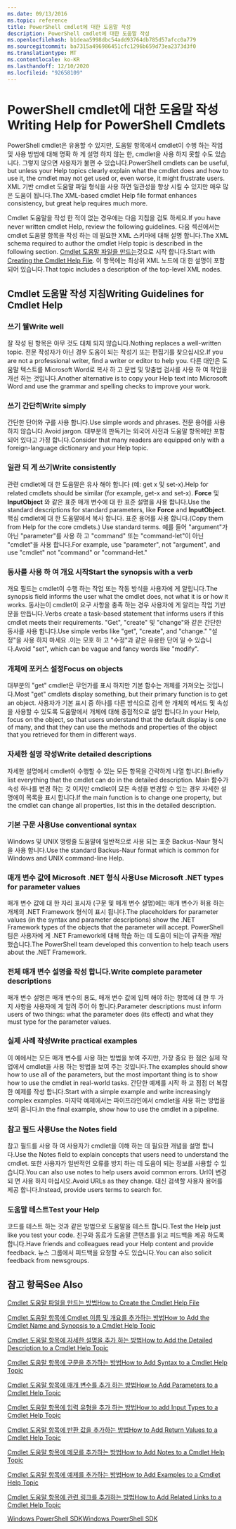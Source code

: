 ```yaml
---
ms.date: 09/13/2016
ms.topic: reference
title: PowerShell cmdlet에 대한 도움말 작성
description: PowerShell cmdlet에 대한 도움말 작성
ms.openlocfilehash: b1deaa5998dbc54add93764db785d57afcc0a779
ms.sourcegitcommit: ba7315a496986451cfc1296b659d73ea2373d3f0
ms.translationtype: MT
ms.contentlocale: ko-KR
ms.lasthandoff: 12/10/2020
ms.locfileid: "92658109"
---
```

# <a name="writing-help-for-powershell-cmdlets"></a><span data-ttu-id="63f68-103">PowerShell cmdlet에 대한 도움말 작성</span><span class="sxs-lookup"><span data-stu-id="63f68-103">Writing Help for PowerShell Cmdlets</span></span>

<span data-ttu-id="63f68-104">PowerShell cmdlet은 유용할 수 있지만, 도움말 항목에서 cmdlet이 수행 하는 작업 및 사용 방법에 대해 명확 하 게 설명 하지 않는 한, cmdlet을 사용 하지 못할 수도 있습니다. 그렇지 않으면 사용자가 불편 수 있습니다.</span><span class="sxs-lookup"><span data-stu-id="63f68-104">PowerShell cmdlets can be useful, but unless your Help topics clearly explain what the cmdlet does and how to use it, the cmdlet may not get used or, even worse, it might frustrate users.</span></span> <span data-ttu-id="63f68-105">XML 기반 cmdlet 도움말 파일 형식을 사용 하면 일관성을 향상 시킬 수 있지만 매우 많은 도움이 됩니다.</span><span class="sxs-lookup"><span data-stu-id="63f68-105">The XML-based cmdlet Help file format enhances consistency, but great help requires much more.</span></span>

<span data-ttu-id="63f68-106">Cmdlet 도움말을 작성 한 적이 없는 경우에는 다음 지침을 검토 하세요.</span><span class="sxs-lookup"><span data-stu-id="63f68-106">If you have never written cmdlet Help, review the following guidelines.</span></span> <span data-ttu-id="63f68-107">다음 섹션에서는 cmdlet 도움말 항목을 작성 하는 데 필요한 XML 스키마에 대해 설명 합니다.</span><span class="sxs-lookup"><span data-stu-id="63f68-107">The XML schema required to author the cmdlet Help topic is described in the following section.</span></span> <span data-ttu-id="63f68-108">[Cmdlet 도움말 파일을 만드는](./how-to-create-the-cmdlet-help-file.md)것으로 시작 합니다.</span><span class="sxs-lookup"><span data-stu-id="63f68-108">Start with [Creating the Cmdlet Help File](./how-to-create-the-cmdlet-help-file.md).</span></span> <span data-ttu-id="63f68-109">이 항목에는 최상위 XML 노드에 대 한 설명이 포함 되어 있습니다.</span><span class="sxs-lookup"><span data-stu-id="63f68-109">That topic includes a description of the top-level XML nodes.</span></span>

## <a name="writing-guidelines-for-cmdlet-help"></a><span data-ttu-id="63f68-110">Cmdlet 도움말 작성 지침</span><span class="sxs-lookup"><span data-stu-id="63f68-110">Writing Guidelines for Cmdlet Help</span></span>

### <a name="write-well"></a><span data-ttu-id="63f68-111">쓰기 웰</span><span class="sxs-lookup"><span data-stu-id="63f68-111">Write well</span></span>

<span data-ttu-id="63f68-112">잘 작성 된 항목은 아무 것도 대체 되지 않습니다.</span><span class="sxs-lookup"><span data-stu-id="63f68-112">Nothing replaces a well-written topic.</span></span> <span data-ttu-id="63f68-113">전문 작성자가 아닌 경우 도움이 되는 작성기 또는 편집기를 찾으십시오.</span><span class="sxs-lookup"><span data-stu-id="63f68-113">If you are not a professional writer, find a writer or editor to help you.</span></span> <span data-ttu-id="63f68-114">다른 대안은 도움말 텍스트를 Microsoft Word로 복사 하 고 문법 및 맞춤법 검사를 사용 하 여 작업을 개선 하는 것입니다.</span><span class="sxs-lookup"><span data-stu-id="63f68-114">Another alternative is to copy your Help text into Microsoft Word and use the grammar and spelling checks to improve your work.</span></span>

### <a name="write-simply"></a><span data-ttu-id="63f68-115">쓰기 간단히</span><span class="sxs-lookup"><span data-stu-id="63f68-115">Write simply</span></span>

<span data-ttu-id="63f68-116">간단한 단어와 구를 사용 합니다.</span><span class="sxs-lookup"><span data-stu-id="63f68-116">Use simple words and phrases.</span></span> <span data-ttu-id="63f68-117">전문 용어를 사용하지 않습니다.</span><span class="sxs-lookup"><span data-stu-id="63f68-117">Avoid jargon.</span></span> <span data-ttu-id="63f68-118">대부분의 판독기는 외국어 사전과 도움말 항목에만 포함 되어 있다고 가정 합니다.</span><span class="sxs-lookup"><span data-stu-id="63f68-118">Consider that many readers are equipped only with a foreign-language dictionary and your Help topic.</span></span>

### <a name="write-consistently"></a><span data-ttu-id="63f68-119">일관 되 게 쓰기</span><span class="sxs-lookup"><span data-stu-id="63f68-119">Write consistently</span></span>

<span data-ttu-id="63f68-120">관련 cmdlet에 대 한 도움말은 유사 해야 합니다 (예: get x 및 set-x).</span><span class="sxs-lookup"><span data-stu-id="63f68-120">Help for related cmdlets should be similar (for example, get-x and set-x).</span></span> <span data-ttu-id="63f68-121">**Force** 및 **InputObject** 와 같은 표준 매개 변수에 대 한 표준 설명을 사용 합니다.</span><span class="sxs-lookup"><span data-stu-id="63f68-121">Use the standard descriptions for standard parameters, like **Force** and **InputObject**.</span></span> <span data-ttu-id="63f68-122">핵심 cmdlet에 대 한 도움말에서 복사 합니다. 표준 용어를 사용 합니다.</span><span class="sxs-lookup"><span data-stu-id="63f68-122">(Copy them from Help for the core cmdlets.) Use standard terms.</span></span> <span data-ttu-id="63f68-123">예를 들어 "argument"가 아닌 "parameter"를 사용 하 고 "command" 또는 "command-let"이 아닌 "cmdlet"을 사용 합니다.</span><span class="sxs-lookup"><span data-stu-id="63f68-123">For example, use "parameter", not "argument", and use "cmdlet" not "command" or "command-let."</span></span>

### <a name="start-the-synopsis-with-a-verb"></a><span data-ttu-id="63f68-124">동사를 사용 하 여 개요 시작</span><span class="sxs-lookup"><span data-stu-id="63f68-124">Start the synopsis with a verb</span></span>

<span data-ttu-id="63f68-125">개요 필드는 cmdlet이 수행 하는 작업 또는 작동 방식을 사용자에 게 알립니다.</span><span class="sxs-lookup"><span data-stu-id="63f68-125">The synopsis field informs the user what the cmdlet does, not what it is or how it works.</span></span> <span data-ttu-id="63f68-126">동사는이 cmdlet이 요구 사항을 충족 하는 경우 사용자에 게 알리는 작업 기반 문을 만듭니다.</span><span class="sxs-lookup"><span data-stu-id="63f68-126">Verbs create a task-based statement that informs users if this cmdlet meets their requirements.</span></span> <span data-ttu-id="63f68-127">"Get", "create" 및 "change"와 같은 간단한 동사를 사용 합니다.</span><span class="sxs-lookup"><span data-stu-id="63f68-127">Use simple verbs like "get", "create", and "change."</span></span> <span data-ttu-id="63f68-128">"설정"을 사용 하지 마세요 .이는 모호 하 고 "수정"과 같은 유용한 단어 일 수 있습니다.</span><span class="sxs-lookup"><span data-stu-id="63f68-128">Avoid "set", which can be vague and fancy words like "modify".</span></span>

### <a name="focus-on-objects"></a><span data-ttu-id="63f68-129">개체에 포커스 설정</span><span class="sxs-lookup"><span data-stu-id="63f68-129">Focus on objects</span></span>

<span data-ttu-id="63f68-130">대부분의 "get" cmdlet은 무언가를 표시 하지만 기본 함수는 개체를 가져오는 것입니다.</span><span class="sxs-lookup"><span data-stu-id="63f68-130">Most "get" cmdlets display something, but their primary function is to get an object.</span></span> <span data-ttu-id="63f68-131">사용자가 기본 표시 중 하나를 다른 방식으로 검색 한 개체의 메서드 및 속성을 사용할 수 있도록 도움말에서 개체에 대해 중점적으로 설명 합니다.</span><span class="sxs-lookup"><span data-stu-id="63f68-131">In your Help, focus on the object, so that users understand that the default display is one of many, and that they can use the methods and properties of the object that you retrieved for them in different ways.</span></span>

### <a name="write-detailed-descriptions"></a><span data-ttu-id="63f68-132">자세한 설명 작성</span><span class="sxs-lookup"><span data-stu-id="63f68-132">Write detailed descriptions</span></span>

<span data-ttu-id="63f68-133">자세한 설명에서 cmdlet이 수행할 수 있는 모든 항목을 간략하게 나열 합니다.</span><span class="sxs-lookup"><span data-stu-id="63f68-133">Briefly list everything that the cmdlet can do in the detailed description.</span></span> <span data-ttu-id="63f68-134">Main 함수가 속성 하나를 변경 하는 것 이지만 cmdlet이 모든 속성을 변경할 수 있는 경우 자세한 설명에이 목록을 표시 합니다.</span><span class="sxs-lookup"><span data-stu-id="63f68-134">If the main function is to change one property, but the cmdlet can change all properties, list this in the detailed description.</span></span>

### <a name="use-conventional-syntax"></a><span data-ttu-id="63f68-135">기본 구문 사용</span><span class="sxs-lookup"><span data-stu-id="63f68-135">Use conventional syntax</span></span>

<span data-ttu-id="63f68-136">Windows 및 UNIX 명령줄 도움말에 일반적으로 사용 되는 표준 Backus-Naur 형식을 사용 합니다.</span><span class="sxs-lookup"><span data-stu-id="63f68-136">Use the standard Backus-Naur format which is common for Windows and UNIX command-line Help.</span></span>

### <a name="use-microsoft-net-types-for-parameter-values"></a><span data-ttu-id="63f68-137">매개 변수 값에 Microsoft .NET 형식 사용</span><span class="sxs-lookup"><span data-stu-id="63f68-137">Use Microsoft .NET types for parameter values</span></span>

<span data-ttu-id="63f68-138">매개 변수 값에 대 한 자리 표시자 (구문 및 매개 변수 설명)에는 매개 변수가 허용 하는 개체의 .NET Framework 형식이 표시 됩니다.</span><span class="sxs-lookup"><span data-stu-id="63f68-138">The placeholders for parameter values (in the syntax and parameter descriptions) show the .NET Framework types of the objects that the parameter will accept.</span></span> <span data-ttu-id="63f68-139">PowerShell 팀은 사용자에 게 .NET Framework에 대해 학습 하는 데 도움이 되는이 규칙을 개발 했습니다.</span><span class="sxs-lookup"><span data-stu-id="63f68-139">The PowerShell team developed this convention to help teach users about the .NET Framework.</span></span>

### <a name="write-complete-parameter-descriptions"></a><span data-ttu-id="63f68-140">전체 매개 변수 설명을 작성 합니다.</span><span class="sxs-lookup"><span data-stu-id="63f68-140">Write complete parameter descriptions</span></span>

<span data-ttu-id="63f68-141">매개 변수 설명은 매개 변수의 용도, 매개 변수 값에 입력 해야 하는 항목에 대 한 두 가지 사항을 사용자에 게 알려 주어 야 합니다.</span><span class="sxs-lookup"><span data-stu-id="63f68-141">Parameter descriptions must inform users of two things: what the parameter does (its effect) and what they must type for the parameter values.</span></span>

### <a name="write-practical-examples"></a><span data-ttu-id="63f68-142">실제 사례 작성</span><span class="sxs-lookup"><span data-stu-id="63f68-142">Write practical examples</span></span>

<span data-ttu-id="63f68-143">이 예에서는 모든 매개 변수를 사용 하는 방법을 보여 주지만, 가장 중요 한 점은 실제 작업에서 cmdlet을 사용 하는 방법을 보여 주는 것입니다.</span><span class="sxs-lookup"><span data-stu-id="63f68-143">The examples should show how to use all of the parameters, but the most important thing is to show how to use the cmdlet in real-world tasks.</span></span> <span data-ttu-id="63f68-144">간단한 예제를 시작 하 고 점점 더 복잡 한 예제를 작성 합니다.</span><span class="sxs-lookup"><span data-stu-id="63f68-144">Start with a simple example and write increasingly complex examples.</span></span> <span data-ttu-id="63f68-145">마지막 예제에서는 파이프라인에서 cmdlet을 사용 하는 방법을 보여 줍니다.</span><span class="sxs-lookup"><span data-stu-id="63f68-145">In the final example, show how to use the cmdlet in a pipeline.</span></span>

### <a name="use-the-notes-field"></a><span data-ttu-id="63f68-146">참고 필드 사용</span><span class="sxs-lookup"><span data-stu-id="63f68-146">Use the Notes field</span></span>

<span data-ttu-id="63f68-147">참고 필드를 사용 하 여 사용자가 cmdlet을 이해 하는 데 필요한 개념을 설명 합니다.</span><span class="sxs-lookup"><span data-stu-id="63f68-147">Use the Notes field to explain concepts that users need to understand the cmdlet.</span></span> <span data-ttu-id="63f68-148">또한 사용자가 일반적인 오류를 방지 하는 데 도움이 되는 정보를 사용할 수 있습니다.</span><span class="sxs-lookup"><span data-stu-id="63f68-148">You can also use notes to help users avoid common errors.</span></span> <span data-ttu-id="63f68-149">Url이 변경 되 면 사용 하지 마십시오.</span><span class="sxs-lookup"><span data-stu-id="63f68-149">Avoid URLs as they change.</span></span> <span data-ttu-id="63f68-150">대신 검색할 사용자 용어를 제공 합니다.</span><span class="sxs-lookup"><span data-stu-id="63f68-150">Instead, provide users terms to search for.</span></span>

### <a name="test-your-help"></a><span data-ttu-id="63f68-151">도움말 테스트</span><span class="sxs-lookup"><span data-stu-id="63f68-151">Test your Help</span></span>

<span data-ttu-id="63f68-152">코드를 테스트 하는 것과 같은 방법으로 도움말을 테스트 합니다.</span><span class="sxs-lookup"><span data-stu-id="63f68-152">Test the Help just like you test your code.</span></span> <span data-ttu-id="63f68-153">친구와 동료가 도움말 콘텐츠를 읽고 피드백을 제공 하도록 합니다.</span><span class="sxs-lookup"><span data-stu-id="63f68-153">Have friends and colleagues read your Help content and provide feedback.</span></span> <span data-ttu-id="63f68-154">뉴스 그룹에서 피드백을 요청할 수도 있습니다.</span><span class="sxs-lookup"><span data-stu-id="63f68-154">You can also solicit feedback from newsgroups.</span></span>

## <a name="see-also"></a><span data-ttu-id="63f68-155">참고 항목</span><span class="sxs-lookup"><span data-stu-id="63f68-155">See Also</span></span>

 [<span data-ttu-id="63f68-156">Cmdlet 도움말 파일을 만드는 방법</span><span class="sxs-lookup"><span data-stu-id="63f68-156">How to Create the Cmdlet Help File</span></span>](./how-to-create-the-cmdlet-help-file.md)

 [<span data-ttu-id="63f68-157">Cmdlet 도움말 항목에 Cmdlet 이름 및 개요를 추가하는 방법</span><span class="sxs-lookup"><span data-stu-id="63f68-157">How to Add the Cmdlet Name and Synopsis to a Cmdlet Help Topic</span></span>](./how-to-add-the-cmdlet-name-and-synopsis-to-a-cmdlet-help-topic.md)

 [<span data-ttu-id="63f68-158">Cmdlet 도움말 항목에 자세한 설명을 추가 하는 방법</span><span class="sxs-lookup"><span data-stu-id="63f68-158">How to Add the Detailed Description to a Cmdlet Help Topic</span></span>](./how-to-add-a-cmdlet-description.md)

 [<span data-ttu-id="63f68-159">Cmdlet 도움말 항목에 구문을 추가하는 방법</span><span class="sxs-lookup"><span data-stu-id="63f68-159">How to Add Syntax to a Cmdlet Help Topic</span></span>](./how-to-add-syntax-to-a-cmdlet-help-topic.md)

 [<span data-ttu-id="63f68-160">Cmdlet 도움말 항목에 매개 변수를 추가 하는 방법</span><span class="sxs-lookup"><span data-stu-id="63f68-160">How to Add Parameters to a Cmdlet Help Topic</span></span>](./how-to-add-parameter-information.md)

 [<span data-ttu-id="63f68-161">Cmdlet 도움말 항목에 입력 유형을 추가 하는 방법</span><span class="sxs-lookup"><span data-stu-id="63f68-161">How to add Input Types to a Cmdlet Help Topic</span></span>](./how-to-add-input-types-to-a-cmdlet-help-topic.md)

 [<span data-ttu-id="63f68-162">Cmdlet 도움말 항목에 반환 값을 추가하는 방법</span><span class="sxs-lookup"><span data-stu-id="63f68-162">How to Add Return Values to a Cmdlet Help Topic</span></span>](./how-to-add-return-values-to-a-cmdlet-help-topic.md)

 [<span data-ttu-id="63f68-163">Cmdlet 도움말 항목에 메모를 추가하는 방법</span><span class="sxs-lookup"><span data-stu-id="63f68-163">How to Add Notes to a Cmdlet Help Topic</span></span>](./how-to-add-notes-to-a-cmdlet-help-topic.md)

 [<span data-ttu-id="63f68-164">Cmdlet 도움말 항목에 예제를 추가하는 방법</span><span class="sxs-lookup"><span data-stu-id="63f68-164">How to Add Examples to a Cmdlet Help Topic</span></span>](./how-to-add-examples-to-a-cmdlet-help-topic.md)

 [<span data-ttu-id="63f68-165">Cmdlet 도움말 항목에 관련 링크를 추가하는 방법</span><span class="sxs-lookup"><span data-stu-id="63f68-165">How to Add Related Links to a Cmdlet Help Topic</span></span>](./how-to-add-related-links-to-a-cmdlet-help-topic.md)

 [<span data-ttu-id="63f68-166">Windows PowerShell SDK</span><span class="sxs-lookup"><span data-stu-id="63f68-166">Windows PowerShell SDK</span></span>](../windows-powershell-reference.md)
